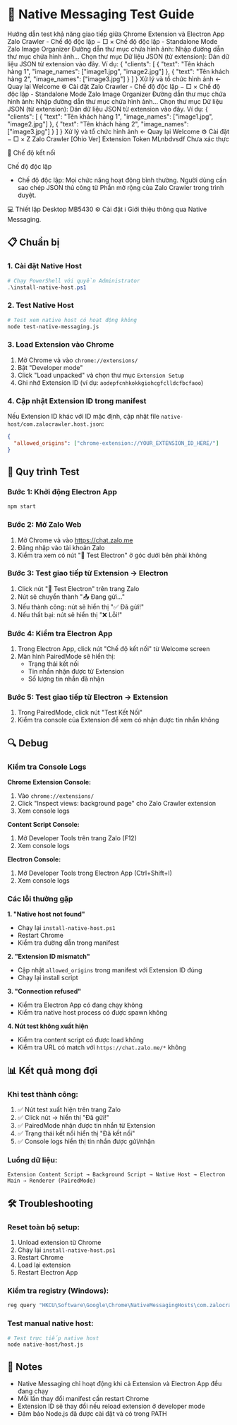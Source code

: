 # 🔗 Native Messaging Test Guide

Hướng dẫn test khả năng giao tiếp giữa Chrome Extension và Electron App Zalo Crawler - Chế độ độc lập
−
□
×
Chế độ độc lập - Standalone Mode
Zalo Image Organizer
Đường dẫn thư mục chứa hình ảnh:
Nhập đường dẫn thư mục chứa hình ảnh...
Chọn thư mục
Dữ liệu JSON (từ extension):
Dán dữ liệu JSON từ extension vào đây. Ví dụ:
{
"clients": [
{
"text": "Tên khách hàng 1",
"image_names": ["image1.jpg", "image2.jpg"]
},
{
"text": "Tên khách hàng 2",
"image_names": ["image3.jpg"]
}
]
}
Xử lý và tổ chức hình ảnh
← Quay lại Welcome
⚙️ Cài đặt
Zalo Crawler - Chế độ độc lập
−
□
×
Chế độ độc lập - Standalone Mode
Zalo Image Organizer
Đường dẫn thư mục chứa hình ảnh:
Nhập đường dẫn thư mục chứa hình ảnh...
Chọn thư mục
Dữ liệu JSON (từ extension):
Dán dữ liệu JSON từ extension vào đây. Ví dụ:
{
"clients": [
{
"text": "Tên khách hàng 1",
"image_names": ["image1.jpg", "image2.jpg"]
},
{
"text": "Tên khách hàng 2",
"image_names": ["image3.jpg"]
}
]
}
Xử lý và tổ chức hình ảnh
← Quay lại Welcome
⚙️ Cài đặt
−
□
×
Z
Zalo
Crawler
[Ohio Ver]
Extension Token
MLnbdvsdf
Chưa xác thực

🚀
Chế độ kết nối

Chế độ độc lập

- Chế độ độc lập: Mọi chức năng hoạt động bình thường.
  Người dùng cần sao chép JSON thủ công từ Phần mở rộng
  của Zalo Crawler trong trình duyệt.

💻
Thiết lập
Desktop MB5430
⚙️ Cài đặt
ℹ️ Giới thiệu
thông qua Native Messaging.

## 📋 Chuẩn bị

### 1. Cài đặt Native Host

```powershell
# Chạy PowerShell với quyền Administrator
.\install-native-host.ps1
```

### 2. Test Native Host

```bash
# Test xem native host có hoạt động không
node test-native-messaging.js
```

### 3. Load Extension vào Chrome

1. Mở Chrome và vào `chrome://extensions/`
2. Bật "Developer mode"
3. Click "Load unpacked" và chọn thư mục `Extension Setup`
4. Ghi nhớ Extension ID (ví dụ: `aodepfcnhkokkgiohcgfclldcfbcfaoo`)

### 4. Cập nhật Extension ID trong manifest

Nếu Extension ID khác với ID mặc định, cập nhật file `native-host/com.zalocrawler.host.json`:

```json
{
  "allowed_origins": ["chrome-extension://YOUR_EXTENSION_ID_HERE/"]
}
```

## 🧪 Quy trình Test

### Bước 1: Khởi động Electron App

```bash
npm start
```

### Bước 2: Mở Zalo Web

1. Mở Chrome và vào https://chat.zalo.me
2. Đăng nhập vào tài khoản Zalo
3. Kiểm tra xem có nút "🔗 Test Electron" ở góc dưới bên phải không

### Bước 3: Test giao tiếp từ Extension → Electron

1. Click nút "🔗 Test Electron" trên trang Zalo
2. Nút sẽ chuyển thành "📤 Đang gửi..."
3. Nếu thành công: nút sẽ hiển thị "✅ Đã gửi!"
4. Nếu thất bại: nút sẽ hiển thị "❌ Lỗi!"

### Bước 4: Kiểm tra Electron App

1. Trong Electron App, click nút "Chế độ kết nối" từ Welcome screen
2. Màn hình PairedMode sẽ hiển thị:
   - Trạng thái kết nối
   - Tin nhắn nhận được từ Extension
   - Số lượng tin nhắn đã nhận

### Bước 5: Test giao tiếp từ Electron → Extension

1. Trong PairedMode, click nút "Test Kết Nối"
2. Kiểm tra console của Extension để xem có nhận được tin nhắn không

## 🔍 Debug

### Kiểm tra Console Logs

**Chrome Extension Console:**

1. Vào `chrome://extensions/`
2. Click "Inspect views: background page" cho Zalo Crawler extension
3. Xem console logs

**Content Script Console:**

1. Mở Developer Tools trên trang Zalo (F12)
2. Xem console logs

**Electron Console:**

1. Mở Developer Tools trong Electron App (Ctrl+Shift+I)
2. Xem console logs

### Các lỗi thường gặp

**1. "Native host not found"**

- Chạy lại `install-native-host.ps1`
- Restart Chrome
- Kiểm tra đường dẫn trong manifest

**2. "Extension ID mismatch"**

- Cập nhật `allowed_origins` trong manifest với Extension ID đúng
- Chạy lại install script

**3. "Connection refused"**

- Kiểm tra Electron App có đang chạy không
- Kiểm tra native host process có được spawn không

**4. Nút test không xuất hiện**

- Kiểm tra content script có được load không
- Kiểm tra URL có match với `https://chat.zalo.me/*` không

## 📊 Kết quả mong đợi

### Khi test thành công:

1. ✅ Nút test xuất hiện trên trang Zalo
2. ✅ Click nút → hiển thị "Đã gửi!"
3. ✅ PairedMode nhận được tin nhắn từ Extension
4. ✅ Trạng thái kết nối hiển thị "Đã kết nối"
5. ✅ Console logs hiển thị tin nhắn được gửi/nhận

### Luồng dữ liệu:

```
Extension Content Script → Background Script → Native Host → Electron Main → Renderer (PairedMode)
```

## 🛠️ Troubleshooting

### Reset toàn bộ setup:

1. Unload extension từ Chrome
2. Chạy lại `install-native-host.ps1`
3. Restart Chrome
4. Load lại extension
5. Restart Electron App

### Kiểm tra registry (Windows):

```cmd
reg query "HKCU\Software\Google\Chrome\NativeMessagingHosts\com.zalocrawler.host"
```

### Test manual native host:

```bash
# Test trực tiếp native host
node native-host/host.js
```

## 📝 Notes

- Native Messaging chỉ hoạt động khi cả Extension và Electron App đều đang chạy
- Mỗi lần thay đổi manifest cần restart Chrome
- Extension ID sẽ thay đổi nếu reload extension ở developer mode
- Đảm bảo Node.js đã được cài đặt và có trong PATH
